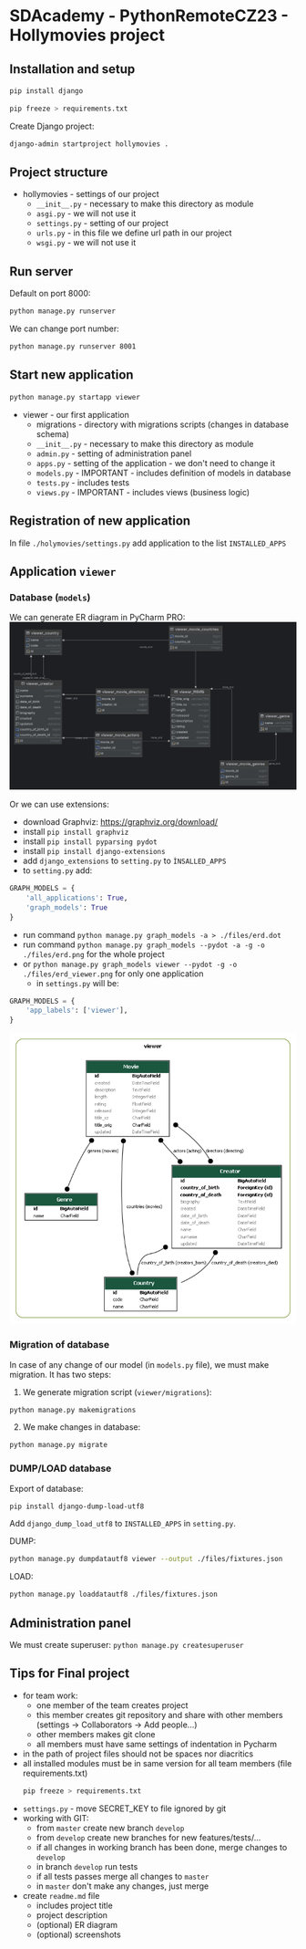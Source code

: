 # SDAcademy - PythonRemoteCZ23 - Hollymovies project

## Installation and setup

```bash
pip install django
```

```bash
pip freeze > requirements.txt
```

Create Django project:
```bash
django-admin startproject hollymovies .
```

## Project structure
- hollymovies - settings of our project
  - `__init__.py` - necessary to make this directory as module
  - `asgi.py` - we will not use it
  - `settings.py` - setting of our project
  - `urls.py` - in this file we define url path in our project
  - `wsgi.py` - we will not use it

## Run server
Default on port 8000:
```bash
python manage.py runserver
```

We can change port number:
```bash
python manage.py runserver 8001
```

## Start new application
```bash
python manage.py startapp viewer
```
- viewer - our first application
  - migrations - directory with migrations scripts (changes in database schema)
  - `__init__.py` - necessary to make this directory as module
  - `admin.py` - setting of administration panel
  - `apps.py` - setting of the application - we don't need to change it
  - `models.py` - IMPORTANT - includes definition of models in database
  - `tests.py` - includes tests
  - `views.py` - IMPORTANT - includes views (business logic)
 
## Registration of new application
In file `./holymovies/settings.py` add application to the list `INSTALLED_APPS`

## Application `viewer`

### Database (`models`)
We can generate ER diagram in PyCharm PRO:
![ER Diagram](/files/ER_diagram.png)

Or we can use extensions:
- download Graphviz: https://graphviz.org/download/
- install `pip install graphviz`
- install `pip install pyparsing pydot`
- install `pip install django-extensions`
- add `django_extensions` to `setting.py` to `ÌNSALLED_APPS`
- to `setting.py` add:
```python
GRAPH_MODELS = {
    'all_applications': True,
    'graph_models': True
}
```
- run command `python manage.py graph_models -a > ./files/erd.dot`
- run command `python manage.py graph_models --pydot -a -g -o ./files/erd.png` for the whole project
- or `python manage.py graph_models viewer --pydot -g -o ./files/erd_viewer.png` for only one application
  - in `settings.py` will be:
```python
GRAPH_MODELS = {
    'app_labels': ['viewer'],
}  
 ```
![ER diagram](./files/erd_viewer.png)

### Migration of database
In case of any change of our model (in `models.py` file), we must make migration.
It has two steps:
1. We generate migration script (`viewer/migrations`):
```bash
python manage.py makemigrations
```

2. We make changes in database:
```bash
python manage.py migrate
```

### DUMP/LOAD database
Export of database:
```bash
pip install django-dump-load-utf8
```

Add `django_dump_load_utf8` to `INSTALLED_APPS` in `setting.py`.

DUMP:
```bash
python manage.py dumpdatautf8 viewer --output ./files/fixtures.json
```

LOAD:
```bash
python manage.py loaddatautf8 ./files/fixtures.json
```

## Administration panel
We must create superuser: `python manage.py createsuperuser`

## Tips for Final project
- for team work:
  - one member of the team creates project
  - this member creates git repository and share with other members (settings -> Collaborators -> Add people...)
  - other members makes git clone
  - all members must have same settings of indentation in Pycharm
- in the path of project files should not be spaces nor diacritics
- all installed modules must be in same version for all team members (file requirements.txt)
  ```bash
  pip freeze > requirements.txt
  ```
- `settings.py` - move SECRET_KEY to file ignored by git
- working with GIT:
  - from `master` create new branch `develop` 
  - from `develop` create new branches for new features/tests/...
  - if all changes in working branch has been done, merge changes to `develop`
  - in branch `develop` run tests
  - if all tests passes merge all changes to `master`
  - in `master` don't make any changes, just merge
- create `readme.md` file
  - includes project title
  - project description
  - (optional) ER diagram
  - (optional) screenshots